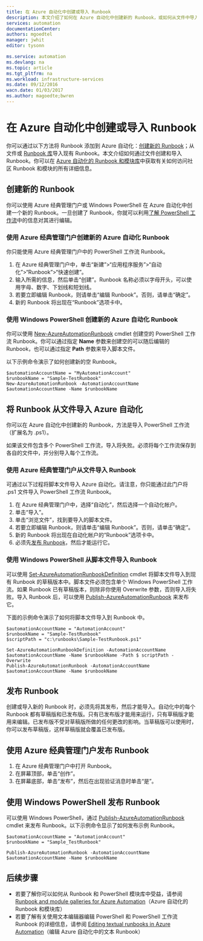 ```yaml
---
title: 在 Azure 自动化中创建或导入 Runbook
description: 本文介绍了如何在 Azure 自动化中创建新的 Runbook，或如何从文件中导入 Runbook。
services: automation
documentationCenter: 
authors: mgoedtel
manager: jwhit
editor: tysonn

ms.service: automation
ms.devlang: na
ms.topic: article
ms.tgt_pltfrm: na
ms.workload: infrastructure-services
ms.date: 09/12/2016
wacn.date: 01/03/2017
ms.author: magoedte;bwren
---
```


# 在 Azure 自动化中创建或导入 Runbook

你可以通过以下方法将 Runbook 添加到 Azure 自动化：[创建新的 Runbook](#creating-a-new-runbook)；从文件或 [Runbook 库](./automation-runbook-gallery.md)导入现有 Runbook。本文介绍如何通过文件创建和导入 Runbook。你可以在 [Azure 自动化的 Runbook 和模块库](./automation-runbook-gallery.md)中获取有关如何访问社区 Runbook 和模块的所有详细信息。

## <a name="creating-a-new-runbook"></a> 创建新的 Runbook

你可以使用 Azure 经典管理门户或 Windows PowerShell 在 Azure 自动化中创建一个新的 Runbook。一旦创建了 Runbook，你就可以利用[了解 PowerShell 工作流](./automation-powershell-workflow.md)中的信息对其进行编辑。

### 使用 Azure 经典管理门户创建新的 Azure 自动化 Runbook

你只能使用 Azure 经典管理门户中的 PowerShell 工作流 Runbook。

1. 在 Azure 经典管理门户中，单击“新建”>“应用程序服务”>“自动化”>“Runbook”>“快速创建”。
2. 输入所需的信息，然后单击“创建”。Runbook 名称必须以字母开头，可以使用字母、数字、下划线和短划线。
3. 若要立即编辑 Runbook，则请单击“编辑 Runbook”。否则，请单击“确定”。
4. 新的 Runbook 将出现在“Runbook”选项卡中。

### 使用 Windows PowerShell 创建新的 Azure 自动化 Runbook

你可以使用 [New-AzureAutomationRunbook](https://msdn.microsoft.com/zh-cn/library/dn690272.aspx) cmdlet 创建空的 PowerShell 工作流 Runbook。你可以通过指定 **Name** 参数来创建空的可以随后编辑的 Runbook，也可以通过指定 **Path** 参数来导入脚本文件。

以下示例命令演示了如何创建新的空 Runbook。

    $automationAccountName = "MyAutomationAccount"
    $runbookName = "Sample-TestRunbook"
    New-AzureAutomationRunbook -AutomationAccountName $automationAccountName -Name $runbookName

## <a name="ImportRunbook"></a> 将 Runbook 从文件导入 Azure 自动化

你可以在 Azure 自动化中创建新的 Runbook，方法是导入 PowerShell 工作流（扩展名为 .ps1）。

如果该文件包含多个 PowerShell 工作流，导入将失败。必须将每个工作流保存到各自的文件中，并分别导入每个工作流。

### 使用 Azure 经典管理门户从文件导入 Runbook

可通过以下过程将脚本文件导入 Azure 自动化。请注意，你只能通过此门户将 .ps1 文件导入 PowerShell 工作流 Runbook。

1. 在 Azure 经典管理门户中，选择“自动化”，然后选择一个自动化帐户。
2. 单击“导入”。
3. 单击“浏览文件”，找到要导入的脚本文件。
4. 若要立即编辑 Runbook，则请单击“编辑 Runbook”。否则，请单击“确定”。
5. 新的 Runbook 将出现在自动化帐户的“Runbook”选项卡中。
6. 必须先[发布 Runbook](#publishing-a-runbook)，然后才能运行它。

### <a name="ImportRunbookScriptPS"></a> 使用 Windows PowerShell 从脚本文件导入 Runbook

可以使用 [Set-AzureAutomationRunbookDefinition](https://msdn.microsoft.com/zh-cn/library/dn690267.aspx) cmdlet 将脚本文件导入到现有 Runbook 的草稿版本中。脚本文件必须包含单个 Windows PowerShell 工作流。如果 Runbook 已有草稿版本，则除非你使用 Overwrite 参数，否则导入将失败。导入 Runbook 后，可以使用 [Publish-AzureAutomationRunbook](https://msdn.microsoft.com/zh-cn/library/dn690266.aspx) 来发布它。

下面的示例命令演示了如何将脚本文件导入到 Runbook 中。

    $automationAccountName = "AutomationAccount"
    $runbookName = "Sample-TestRunbook"
    $scriptPath = "c:\runbooks\Sample-TestRunbook.ps1"

    Set-AzureAutomationRunbookDefinition -AutomationAccountName $automationAccountName -Name $runbookName -Path $ scriptPath -Overwrite
    Publish-AzureAutomationRunbook -AutomationAccountName $automationAccountName -Name $runbookName

## <a name="publishing-a-runbook"></a> 发布 Runbook

创建或导入新的 Runbook 时，必须先将其发布，然后才能导入。自动化中的每个 Runbook 都有草稿版和已发布版。只有已发布版才能用来运行，只有草稿版才能用来编辑。已发布版不受对草稿版所做的任何更改的影响。当草稿版可以使用时，你可以发布草稿版，这样草稿版就会覆盖已发布版。

## 使用 Azure 经典管理门户发布 Runbook

1. 在 Azure 经典管理门户中打开 Runbook。
1. 在屏幕顶部，单击“创作”。
1. 在屏幕底部，单击“发布”，然后在出现验证消息时单击“是”。

## 使用 Windows PowerShell 发布 Runbook

可以使用 Windows PowerShell，通过 [Publish-AzureAutomationRunbook](https://msdn.microsoft.com/zh-cn/library/dn690266.aspx) cmdlet 来发布 Runbook。以下示例命令显示了如何发布示例 Runbook。

	$automationAccountName = "AutomationAccount"
	$runbookName = "Sample_TestRunbook"
	
    Publish-AzureAutomationRunbook -AutomationAccountName $automationAccountName -Name $runbookName

## 后续步骤
- 若要了解你可以如何从 Runbook 和 PowerShell 模块库中受益，请参阅 [Runbook and module galleries for Azure Automation](./automation-runbook-gallery.md)（Azure 自动化的 Runbook 和模块库）
- 若要了解有关使用文本编辑器编辑 PowerShell 和 PowerShell 工作流 Runbook 的详细信息，请参阅 [Editing textual runbooks in Azure Automation](./automation-edit-textual-runbook.md)（编辑 Azure 自动化中的文本 Runbook）

<!---HONumber=Mooncake_Quality_Review_1230_2016-->